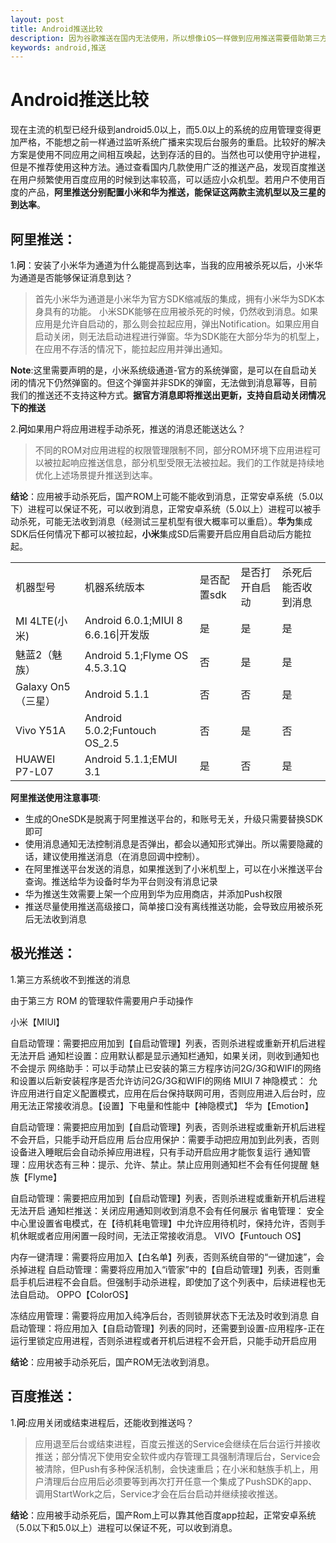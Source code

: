 ```yaml
---
layout: post
title: Android推送比较
description: 因为谷歌推送在国内无法使用，所以想像iOS一样做到应用推送需要借助第三方平台。但是在android收紧的环境下，推送已经变得越来越艰难。
keywords: android,推送
---
```


Android推送比较
===============

现在主流的机型已经升级到android5.0以上，而5.0以上的系统的应用管理变得更加严格，不能想之前一样通过监听系统广播来实现后台服务的重启。比较好的解决方案是使用不同应用之间相互唤起，达到存活的目的。当然也可以使用守护进程，但是不推荐使用这种方法。通过查看国内几款使用广泛的推送产品，发现百度推送在用户频繁使用百度应用的时候到达率较高，可以适应小众机型。若用户不使用百度的产品，**阿里推送分别配置小米和华为推送，能保证这两款主流机型以及三星的到达率**。
    
阿里推送：
---------------

1.**问**：安装了小米华为通道为什么能提高到达率，当我的应用被杀死以后，小米华为通道是否能够保证消息到达？

> 首先小米华为通道是小米华为官方SDK缩减版的集成，拥有小米华为SDK本身具有的功能。
小米SDK能够在应用被杀死的时候，仍然收到消息。如果应用是允许自启动的，那么则会拉起应用，弹出Notification。如果应用自启动关闭，则无法启动进程进行弹窗。华为SDK能在大部分华为的机型上，在应用不存活的情况下，能拉起应用并弹出通知。

**Note**:这里需要声明的是，小米系统级通道-官方的系统弹窗，是可以在自启动关闭的情况下仍然弹窗的。但这个弹窗并非SDK的弹窗，无法做到消息幂等，目前我们的推送还不支持这种方式。**据官方消息即将推送出更新，支持自启动关闭情况下的推送**

2.**问**如果用户将应用进程手动杀死，推送的消息还能送达么？

> 不同的ROM对应用进程的权限管理限制不同，部分ROM环境下应用进程可以被拉起响应推送信息，部分机型受限无法被拉起。我们的工作就是持续地优化上述场景提升推送到达率。

**结论**：应用被手动杀死后，国产ROM上可能不能收到消息，正常安卓系统（5.0以下）进程可以保证不死，可以收到消息，正常安卓系统（5.0以上）进程可以被手动杀死，可能无法收到消息（经测试三星机型有很大概率可以重启）。**华为**集成SDK后任何情况下都可以被拉起，**小米**集成SD后需要开启应用自启动后方能拉起。

<table>
   <tr>
      <td>机器型号</td>
      <td>机器系统版本</td>
      <td>是否配置sdk</td>
      <td>是否打开自启动</td>
      <td>杀死后能否收到消息</td>
   </tr>
   <tr>
      <td>MI 4LTE(小米)</td>
      <td>Android 6.0.1;MIUI 8 6.6.16|开发版</td>
      <td>是</td>
      <td>是</td>
      <td>是</td>
   </tr>
   <tr>
      <td>魅蓝2（魅族）</td>
      <td>Android 5.1;Flyme OS 4.5.3.1Q</td>
      <td>否</td>
      <td>是</td>
      <td>是</td>
   </tr>
   <tr>
      <td>Galaxy On5（三星）</td>
      <td>Android 5.1.1</td>
      <td>否</td>
      <td>否</td>
      <td>是</td>
   </tr>
   <tr>
      <td>Vivo Y51A</td>
      <td>Android 5.0.2;Funtouch OS_2.5</td>
      <td>否</td>
      <td>是</td>
      <td>否</td>
   </tr>
   <tr>
      <td>HUAWEI P7-L07</td>
      <td>Android 5.1.1;EMUI 3.1</td>
      <td>是</td>
      <td>否</td>
      <td>是</td>
   </tr>
</table>

**阿里推送使用注意事项**:
* 生成的OneSDK是脱离于阿里推送平台的，和账号无关，升级只需要替换SDK即可
* 使用消息通知无法控制消息是否弹出，都会以通知形式弹出。所以需要隐藏的话，建议使用推送消息（在消息回调中控制）。
* 在阿里推送平台发送的消息，如果推送到了小米机型上，可以在小米推送平台查询。推送给华为设备时华为平台则没有消息记录
* 华为推送生效需要上架一个应用到华为应用商店，并添加Push权限
* 推送尽量使用推送高级接口，简单接口没有离线推送功能，会导致应用被杀死后无法收到消息

极光推送：
---------------

1.第三方系统收不到推送的消息

由于第三方 ROM 的管理软件需要用户手动操作

小米【MIUI】

自启动管理：需要把应用加到【自启动管理】列表，否则杀进程或重新开机后进程无法开启
通知栏设置：应用默认都是显示通知栏通知，如果关闭，则收到通知也不会提示
网络助手：可以手动禁止已安装的第三方程序访问2G/3G和WIFI的网络和设置以后新安装程序是否允许访问2G/3G和WIFI的网络
MIUI 7 神隐模式： 允许应用进行自定义配置模式，应用在后台保持联网可用，否则应用进入后台时，应用无法正常接收消息。【设置】下电量和性能中【神隐模式】
华为【Emotion】

自启动管理：需要把应用加到【自启动管理】列表，否则杀进程或重新开机后进程不会开启，只能手动开启应用
后台应用保护：需要手动把应用加到此列表，否则设备进入睡眠后会自动杀掉应用进程，只有手动开启应用才能恢复运行
通知管理：应用状态有三种：提示、允许、禁止。禁止应用则通知栏不会有任何提醒
魅族【Flyme】

自启动管理：需要把应用加到【自启动管理】列表，否则杀进程或重新开机后进程无法开启
通知栏推送：关闭应用通知则收到消息不会有任何展示
省电管理： 安全中心里设置省电模式，在【待机耗电管理】中允许应用待机时，保持允许，否则手机休眠或者应用闲置一段时间，无法正常接收消息。
VIVO【Funtouch OS】

内存一键清理：需要将应用加入【白名单】列表，否则系统自带的“一键加速”，会杀掉进程
自启动管理：需要将应用加入“i管家”中的【自启动管理】列表，否则重启手机后进程不会自启。但强制手动杀进程，即使加了这个列表中，后续进程也无法自启动。
OPPO【ColorOS】

冻结应用管理：需要将应用加入纯净后台，否则锁屏状态下无法及时收到消息
自启动管理：将应用加入【自启动管理】列表的同时，还需要到设置-应用程序-正在运行里锁定应用进程，否则杀进程或者开机后进程不会开启，只能手动开启应用

**结论**：应用被手动杀死后，国产ROM无法收到消息。


百度推送：
---------------

1.**问**:应用关闭或结束进程后，还能收到推送吗？

> 应用退至后台或结束进程，百度云推送的Service会继续在后台运行并接收推送；部分情况下使用安全软件或内存管理工具强制清理后台，Service会被清除，但Push有多种保活机制，会快速重启；在小米和魅族手机上，用户清理后台应用后必须要等到再次打开任意一个集成了PushSDK的app、调用StartWork之后，Service才会在后台启动并继续接收推送。


**结论**：应用被手动杀死后，国产Rom上可以靠其他百度app拉起，正常安卓系统（5.0以下和5.0以上）进程可以保证不死，可以收到消息。
